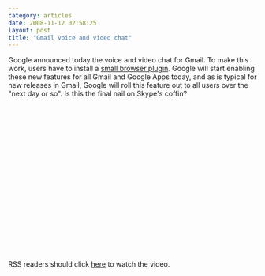 ```yaml
---
category: articles
date: 2008-11-12 02:58:25
layout: post
title: "Gmail voice and video chat"
---
```


<p>Google announced today the voice and video chat for Gmail. To make this work, users have to install a <a href="http://mail.google.com/videochat">small browser plugin</a>. Google will start enabling these new features for all Gmail and Google Apps today, and as is typical for new releases in Gmail, Google will roll this feature out to all users over the "next day or so". Is this the final nail on Skype's coffin?</p><iframe title="Gmail voice and video chat" width="480" height="300" data-src="//www.youtube.com/embed/JFGJRfoK9xQ" frameborder="0" allowfullscreen></iframe><p>RSS readers should click <a href="//joaobordalo.com/articles/2008/11/12/gmail-voice-and-video-chat">here</a> to watch the video.</p>
